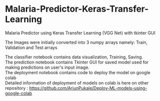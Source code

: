 # Malaria-Predictor-Keras-Transfer-Learning
Malaria Predictor using Keras Transfer Learning (VGG Net) with tkinter GUI

The Images were initially converted into 3 numpy arrays namely:
Train, Validation and Test arrays

The classifier notebook contains data visualization, Training, Saving.<br>
The prediction notebook contains Tkinter GUI for saved model used for making predictions on user's input image.<br>
The deployment notebook contains code to deploy the model on google colab<br>
Detailed information of deployment of models on colab is here on other repository : https://github.com/ArjunPukale/Deploy-ML-models-using-google-colab
